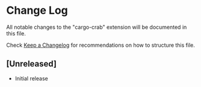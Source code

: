 # Change Log

All notable changes to the "cargo-crab" extension will be documented in this file.

Check [Keep a Changelog](http://keepachangelog.com/) for recommendations on how to structure this file.

## [Unreleased]

- Initial release